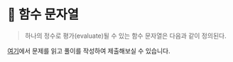 # 🔗 함수 문자열

> 하나의 정수로 평가(evaluate)될 수 있는 함수 문자열은 다음과 같이 정의된다.


[여기](https://www.acmicpc.net/problem/30047)에서 문제를 읽고 풀이를 작성하여 제출해보실 수 있습니다.  
